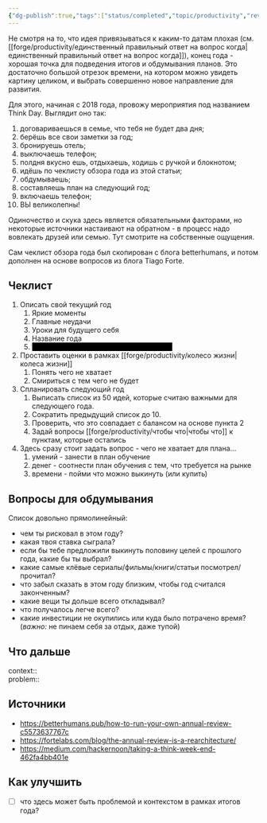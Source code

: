 ```yaml
---
{"dg-publish":true,"tags":["status/completed","topic/productivity","review/pending"],"date":"2024-12-05T17:00:00+03:00","modified_at":"2024-12-06T12:49:46+03:00","permalink":"/forge/productivity/как подводить итоги года/","dgPassFrontmatter":true}
---
```



Не смотря на то, что идея привязываться к каким-то датам плохая (см. [[forge/productivity/единственный правильный ответ на вопрос когда|единственный правильный ответ на вопрос когда]]), конец года - хорошая точка для подведения итогов и обдумывания планов. Это достаточно большой отрезок времени, на котором можно увидеть картину целиком, и выбрать совершенно новое направление для развития.

Для этого, начиная с 2018 года, провожу мероприятия под названием Think Day. Выглядит оно так: 
1. договариваешься в семье, что тебя не будет два дня;
2. берёшь все свои заметки за год;
3. бронируешь отель;
4. выключаешь телефон;
5. полдня вкусно ешь, отдыхаешь, ходишь с ручкой и блокнотом;
6. идёшь по чеклисту обзора года из этой статьи;
7. обдумываешь;
8. составляешь план на следующий год;
9. включаешь телефон;
10. ВЫ великолепны!

Одиночество и скука здесь является обязательными факторами, но некоторые источники настаивают на обратном - в процесс надо вовлекать друзей или семью. Тут смотрите на собственные ощущения.

Сам чеклист обзора года был скопирован с блога betterhumans, и потом дополнен на основе вопросов из блога Tiago Forte. 

## Чеклист

1. Описать свой текущий год
    1. Яркие моменты
    2. Главные неудачи
    3. Уроки для будущего себя
    4. Название года
    5. <span style="background-color:#000; color:#000;">(Секретная позиция: пивной стиль года!)</span>
2. Проставить оценки в рамках [[forge/productivity/колесо жизни|колеса жизни]]
    1. Понять чего не хватает
    2. Смириться с тем чего не будет
3. Спланировать следующий год
    1. Выписать список из 50 идей, которые считаю важными для следующего года.
    2. Сократить предыдущий список до 10.
    3. Проверить, что это совпадает с балансом на основе пункта 2
    4. Задай вопросы [[forge/productivity/чтобы что|чтобы что]] к пунктам, которые остались
4. Здесь сразу стоит задать вопрос - чего не хватает для плана...
    1. умений - занести в план обучение
    2. денег - соотнести план обучения с тем, что требуется на рынке
    3. времени - пойми что можно выкинуть (или купить)

## Вопросы для обдумывания

Список довольно прямолинейный:
- чем ты рисковал в этом году?
- какая твоя ставка сыграла?
- если бы тебе предложили выкинуть половину целей с прошлого года, какие бы ты выбрал?
- какие самые клёвые сериалы/фильмы/книги/статьи посмотрел/прочитал?
- что забыл сказать в этом году близким, чтобы год считался законченным?
- какие вещи ты дольше всего откладывал?
- что получалось легче всего?
- какие инвестиции не окупились или куда было потрачено время? (*важно:* не пинаем себя за отдых, даже тупой)

## Что дальше



context::  
problem::

## Источники



- https://betterhumans.pub/how-to-run-your-own-annual-review-c5573637767c
- https://fortelabs.com/blog/the-annual-review-is-a-rearchitecture/
- https://medium.com/hackernoon/taking-a-think-week-end-462fa4bb401e

## Как улучшить

- [ ] что здесь может быть проблемой и контекстом в рамках итогов года?
